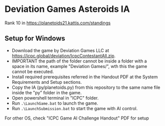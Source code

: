 ﻿# Deviation Games Asteroids IA 

Rank 10 in https://planetoids21.kattis.com/standings

## Setup for Windows
- Download the game by Deviation Games LLC at https://icpc.global/deviation/IcpcContestantAll.zip.
- IMPORTANT the path of the folder cannot be inside a folder with a space in its name, example "Deviation Games/", wth this the game cannot be executed.
- Install required prerequisites referred in the Handout PDF at the System Requirements and Setup sections.
- Copy the IA (py/planetoids.py) from this repository to the same name file inside the "py" folder in the game.
- Open powershell terminal in "ICPC" folder.
- Run `.\LaunchGame.bat` to launch the game.
- Run `.\LaunchSubmission.bat` to start the game with AI control.

For other OS, check "ICPC Game AI Challenge Handout" PDF for setup